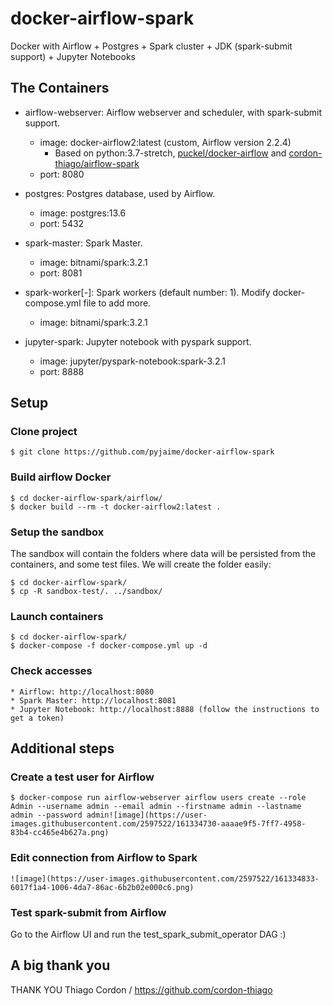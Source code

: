 # docker-airflow-spark
Docker with Airflow + Postgres + Spark cluster + JDK (spark-submit support) + Jupyter Notebooks

## The Containers

* airflow-webserver: Airflow webserver and scheduler, with spark-submit support.
    * image: docker-airflow2:latest (custom, Airflow version 2.2.4)
      * Based on python:3.7-stretch, [puckel/docker-airflow](https://github.com/puckel/docker-airflow) and [cordon-thiago/airflow-spark](https://github.com/cordon-thiago/airflow-spark/)
    * port: 8080

* postgres: Postgres database, used by Airflow.
    * image: postgres:13.6
    * port: 5432

* spark-master: Spark Master.
    * image: bitnami/spark:3.2.1
    * port: 8081

* spark-worker[-<N>]: Spark workers (default number: 1). Modify docker-compose.yml file to add more.
    * image: bitnami/spark:3.2.1

* jupyter-spark: Jupyter notebook with pyspark support.
    * image: jupyter/pyspark-notebook:spark-3.2.1
    * port: 8888

## Setup

### Clone project

    $ git clone https://github.com/pyjaime/docker-airflow-spark

### Build airflow Docker

    $ cd docker-airflow-spark/airflow/
    $ docker build --rm -t docker-airflow2:latest .
  
### Setup the sandbox
The sandbox will contain the folders where data will be persisted from the containers, and some test files.
We will create the folder easily:
  
    $ cd docker-airflow-spark/
    $ cp -R sandbox-test/. ../sandbox/

### Launch containers

    $ cd docker-airflow-spark/
    $ docker-compose -f docker-compose.yml up -d

### Check accesses

    * Airflow: http://localhost:8080
    * Spark Master: http://localhost:8081
    * Jupyter Notebook: http://localhost:8888 (follow the instructions to get a token)
  
## Additional steps
  
### Create a test user for Airflow
  
    $ docker-compose run airflow-webserver airflow users create --role Admin --username admin --email admin --firstname admin --lastname admin --password admin![image](https://user-images.githubusercontent.com/2597522/161334730-aaaae9f5-7ff7-4958-83b4-cc465e4b627a.png)

### Edit connection from Airflow to Spark
  
    ![image](https://user-images.githubusercontent.com/2597522/161334833-6017f1a4-1006-4da7-86ac-6b2b02e000c6.png)

### Test spark-submit from Airflow
  
Go to the Airflow UI and run the test_spark_submit_operator DAG :)

## A big thank you

THANK YOU Thiago Cordon / https://github.com/cordon-thiago
